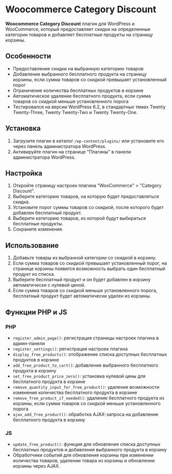 # Woocommerce Category Discount

**Woocommerce Category Discount** плагин для WordPress и WooCommerce, который предоставляет скидки на определенные категории товаров и добавляет бесплатные продукты на страницу корзины.

## Особенности

- Предоставление скидки на выбранную категорию товаров
- Добавление выбранного бесплатного продукта на страницу корзины, если сумма товаров со скидкой превышает установленный порог
- Ограничение количества бесплатных продуктов в корзине
- Автоматическое удаление бесплатного продукта, если сумма товаров со скидкой меньше установленного порога
- Тестировался на версии WordPress 6.2, в стандартных темах Twenty Twenty-Three, Twenty Twenty-Two и Twenty Twenty-One. 

## Установка

1. Загрузите плагин в каталог `/wp-content/plugins/` или установите его через панель администратора WordPress.
2. Активируйте плагин на странице "Плагины" в панели администратора WordPress.

## Настройка

1. Откройте страницу настроек плагина "WooCommerce" > "Category Discount".
2. Выберите категорию товаров, на которую будет предоставляться скидка.
3. Установите порог суммы товаров со скидкой, после которого будет добавлен бесплатный продукт.
4. Выберите категорию товаров, из которой будут выбираться бесплатные продукты.
5. Сохраните изменения.

## Использование

1. Добавьте товары из выбранной категории со скидкой в корзину.
2. Если сумма товаров со скидкой превышает установленный порог, на странице корзины появится возможность выбрать один бесплатный продукт из списка.
3. Выберите бесплатный продукт и он будет добавлен в корзину автоматически с нулевой ценой.
4. Если сумма товаров со скидкой меньше установленного порога, бесплатный продукт будет автоматически удален из корзины.

## Функции PHP и JS

### PHP

- `register_admin_page()`: регистрация страницы настроек плагина в админ-панели
- `register_settings()`: регистрация настроек плагина
- `display_free_products()`: отображение списка доступных бесплатных продуктов в корзине
- `add_free_product_to_cart()`: добавление выбранного бесплатного продукта в корзину
- `set_free_product_price_zero()`: установка нулевой цены для бесплатного продукта в корзине
- `remove_quantity_input_for_free_product()`: удаление возможности изменения количества бесплатного продукта в корзине
- `remove_free_product_if_needed()`: удаление бесплатного продукта из корзины, если сумма товаров со скидкой меньше установленного порога
- `ajax_add_free_product()`: обработка AJAX-запроса на добавление бесплатного продукта в корзину

### JS

- `update_free_product()`: функция для обновления списка доступных бесплатных продуктов и добавления выбранного продукта в корзину
- Обработчики событий для обновления корзины при изменении количества товаров, удалении товара из корзины и обновлении корзины через AJAX.
